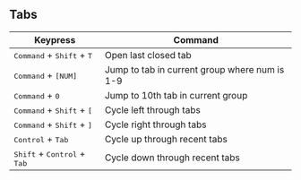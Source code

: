 ## Tabs

| Keypress | Command |
|---|---|
| <kbd>Command</kbd> + <kbd>Shift</kbd> + <kbd>T</kbd> | Open last closed tab |
| <kbd>Command</kbd> + <kbd>[NUM]</kbd> | Jump to tab in current group where num is 1-9 |
| <kbd>Command</kbd> + <kbd>0</kbd> | Jump to 10th tab in current group |
| <kbd>Command</kbd> + <kbd>Shift</kbd> + <kbd>[</kbd> | Cycle left through tabs |
| <kbd>Command</kbd> + <kbd>Shift</kbd> + <kbd>]</kbd> | Cycle right through tabs |
| <kbd>Control</kbd> + <kbd>Tab</kbd> | Cycle up through recent tabs |
| <kbd>Shift</kbd> + <kbd>Control</kbd> + <kbd>Tab</kbd> | Cycle down through recent tabs |
